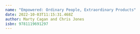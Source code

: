 ```yaml
---
name: "Empowered: Ordinary People, Extraordinary Products"
date: 2022-10-03T11:15:31.468Z
author: Marty Cagan and Chris Jones
isbn: 9781119691297
---
```

